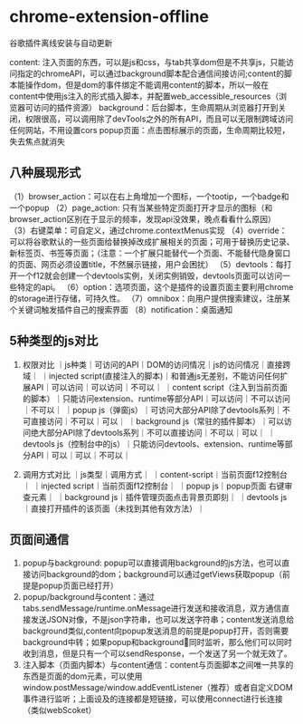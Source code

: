# chrome-extension-offline
谷歌插件离线安装与自动更新

content: 注入页面的东西，可以是js和css，与tab共享dom但是不共享js，只能访问指定的chromeAPI，可以通过background脚本配合通信间接访问;content的脚本能操作dom，但是dom的事件绑定不能调用content的脚本，所以一般在content中使用js注入的形式插入脚本，并配置web_accessible_resources（浏览器可访问的插件资源）
background：后台脚本，生命周期从浏览器打开到关闭，权限很高，可以调用除了devTools之外的所有API，而且可以无限制跨域访问任何网站，不用设置cors
popup页面：点击图标展示的页面，生命周期比较短，失去焦点就消失

## 八种展现形式
（1）browser_action：可以在右上角增加一个图标，一个tootip，一个badge和一个popup
（2）page_action: 只有当某些特定页面打开才显示的图标（和browser_action区别在于显示的频率，发现api没效果，晚点看看什么原因）
（3）右键菜单：可自定义，通过chrome.contextMenus实现
（4）override：可以将谷歌默认的一些页面给替换掉改成扩展相关的页面；可用于替换历史记录、新标签页、书签等页面；（注意：一个扩展只能替代一个页面、不能替代隐身窗口的页面、网页必须设置title，不然展示链接，用户会困扰）
（5）devtools：每打开一个f12就会创建一个devtools实例，关闭实例销毁，devtools页面可以访问一些特定的api。
（6）option：选项页面，这个是插件的设置页面主要利用chrome的storage进行存储，可持久性。
（7）omnibox：向用户提供搜索建议，注册某个关键词触发插件自己的搜索界面
（8）notification：桌面通知

## 5种类型的js对比
1. 权限对比
｜js种类｜可访问的API｜DOM的访问情况｜js的访问情况｜直接跨域｜
｜injected script(直接注入的脚本)｜和普通js无差别，不能访问任何扩展API｜可以访问｜可以访问｜不可以｜
｜content script（注入到当前页面的脚本）｜只能访问extension、runtime等部分API｜可以访问｜不可以访问｜不可以｜
｜popup js（弹窗js）｜可访问大部分API除了devtools系列｜不可直接访问｜不可以｜可以｜
｜background js（常驻的插件脚本）｜可以访问绝大部分API除了devtools系列｜不可以直接访问｜不可以｜可以｜
｜devtools js（控制台中的js）｜只能访问devtools、extension、runtime等部分API｜可以｜可以｜不可以｜

2. 调用方式对比
｜js类型｜调用方式｜
｜content-script｜当前页面f12控制台｜
｜injected script｜当前页面f12控制台｜
｜popup js｜popup页面 右键审查元素｜
｜background js｜插件管理页面点击背景页即刻｜
｜devtools js｜直接打开插件的该页面（未找到其他有效方法）｜

## 页面间通信
1. popup与background: popup可以直接调用background的js方法，也可以直接访问background的dom；background可以通过getViews获取popup（前提是popup页面已经打开）
2. popup/background与content：通过tabs.sendMessage/runtime.onMessage进行发送和接收消息，双方通信直接发送JSON对像，不是json字符串，也可以发送字符串；content发送消息给background类似,content向popup发送消息的前提是popup打开，否则需要background中转；如果popup和background同时监听，那么他们可以同时收到消息，但是只有一个可以sendResponse，一个发送了另一个就无效了。
3. 注入脚本（页面内脚本）与content通信：content与页面脚本之间唯一共享的东西是页面的dom元素，可以使用window.postMessage/window.addEventListener（推荐）或者自定义DOM事件进行监听；上面设及的连接都是短链接，可以使用connect进行长连接（类似webScoket）
